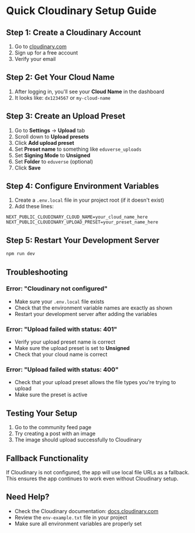 # Quick Cloudinary Setup Guide

## Step 1: Create a Cloudinary Account
1. Go to [cloudinary.com](https://cloudinary.com)
2. Sign up for a free account
3. Verify your email

## Step 2: Get Your Cloud Name
1. After logging in, you'll see your **Cloud Name** in the dashboard
2. It looks like: `dx1234567` or `my-cloud-name`

## Step 3: Create an Upload Preset
1. Go to **Settings** → **Upload** tab
2. Scroll down to **Upload presets**
3. Click **Add upload preset**
4. Set **Preset name** to something like `eduverse_uploads`
5. Set **Signing Mode** to **Unsigned**
6. Set **Folder** to `eduverse` (optional)
7. Click **Save**

## Step 4: Configure Environment Variables
1. Create a `.env.local` file in your project root (if it doesn't exist)
2. Add these lines:
```env
NEXT_PUBLIC_CLOUDINARY_CLOUD_NAME=your_cloud_name_here
NEXT_PUBLIC_CLOUDINARY_UPLOAD_PRESET=your_preset_name_here
```

## Step 5: Restart Your Development Server
```bash
npm run dev
```

## Troubleshooting

### Error: "Cloudinary not configured"
- Make sure your `.env.local` file exists
- Check that the environment variable names are exactly as shown
- Restart your development server after adding the variables

### Error: "Upload failed with status: 401"
- Verify your upload preset name is correct
- Make sure the upload preset is set to **Unsigned**
- Check that your cloud name is correct

### Error: "Upload failed with status: 400"
- Check that your upload preset allows the file types you're trying to upload
- Make sure the preset is active

## Testing Your Setup
1. Go to the community feed page
2. Try creating a post with an image
3. The image should upload successfully to Cloudinary

## Fallback Functionality
If Cloudinary is not configured, the app will use local file URLs as a fallback. This ensures the app continues to work even without Cloudinary setup.

## Need Help?
- Check the Cloudinary documentation: [docs.cloudinary.com](https://docs.cloudinary.com)
- Review the `env-example.txt` file in your project
- Make sure all environment variables are properly set
